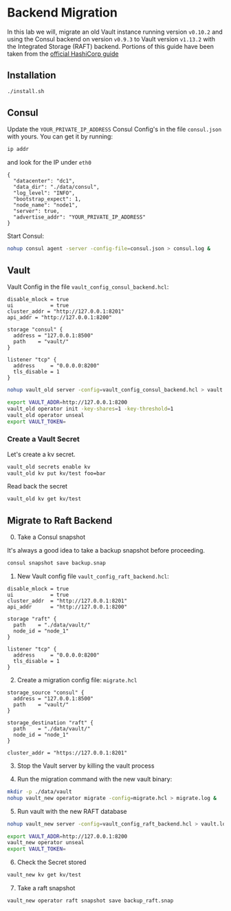 # Backend Migration

In this lab we will, migrate an old Vault instance running version `v0.10.2` and using the Consul backend on version `v0.9.3` to Vault version `v1.13.2` with the Integrated Storage (RAFT) backend. Portions of this guide have been taken from the [official HashiCorp guide](https://developer.hashicorp.com/vault/tutorials/raft/raft-migration)

## Installation

```bash
./install.sh
```

## Consul

Update the `YOUR_PRIVATE_IP_ADDRESS` Consul Config's in the file `consul.json` with yours. You can get it by running:

```bash
ip addr
```

and look for the IP under `eth0`

```hcl
{
  "datacenter": "dc1",
  "data_dir": "./data/consul",
  "log_level": "INFO",
  "bootstrap_expect": 1,
  "node_name": "node1",
  "server": true,
  "advertise_addr": "YOUR_PRIVATE_IP_ADDRESS"
}
```

Start Consul:

```bash
nohup consul agent -server -config-file=consul.json > consul.log &
```

## Vault

Vault Config in the file `vault_config_consul_backend.hcl`:

```hcl
disable_mlock = true
ui            = true
cluster_addr = "http://127.0.0.1:8201"
api_addr = "http://127.0.0.1:8200"

storage "consul" {
  address = "127.0.0.1:8500"
  path    = "vault/"
}

listener "tcp" {
  address     = "0.0.0.0:8200"
  tls_disable = 1
}
```


```bash
nohup vault_old server -config=vault_config_consul_backend.hcl > vault.log &
```

```bash
export VAULT_ADDR=http://127.0.0.1:8200
vault_old operator init -key-shares=1 -key-threshold=1
vault_old operator unseal
export VAULT_TOKEN=
```

### Create a Vault Secret

Let's create a kv secret.

```bash
vault_old secrets enable kv
vault_old kv put kv/test foo=bar
```

Read back the secret

```bash
vault_old kv get kv/test
```

## Migrate to Raft Backend

0. Take a Consul snapshot

It's always a good idea to take a backup snapshot before proceeding.

```bash
consul snapshot save backup.snap
```

1. New Vault config file `vault_config_raft_backend.hcl`:

```hcl
disable_mlock = true
ui            = true
cluster_addr  = "http://127.0.0.1:8201"
api_addr      = "http://127.0.0.1:8200"

storage "raft" {
  path    = "./data/vault/"
  node_id = "node_1"
}

listener "tcp" {
  address     = "0.0.0.0:8200"
  tls_disable = 1
}
```

2. Create a migration config file: `migrate.hcl`

```hcl
storage_source "consul" {
  address = "127.0.0.1:8500"
  path    = "vault/"
}

storage_destination "raft" {
  path    = "./data/vault/"
  node_id = "node_1"
}

cluster_addr = "https://127.0.0.1:8201"
```

3. Stop the Vault server by killing the vault process

4. Run the migration command with the new vault binary:

```bash
mkdir -p ./data/vault
nohup vault_new operator migrate -config=migrate.hcl > migrate.log &
```

5. Run vault with the new RAFT database

```bash
nohup vault_new server -config=vault_config_raft_backend.hcl > vault.log &
```

```bash
export VAULT_ADDR=http://127.0.0.1:8200
vault_new operator unseal
export VAULT_TOKEN=
```

6. Check the Secret stored

```bash
vault_new kv get kv/test
```

7. Take a raft snapshot

```bash
vault_new operator raft snapshot save backup_raft.snap
```